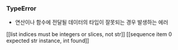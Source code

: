 ---
---

### TypeError
+ 연산이나 함수에 전달될 데이터의 타입이 잘못되는 경우 발생하는 에러

[[list indices must be integers or slices, not str]]
[[sequence item 0 expected str instance, int found]]
